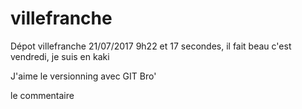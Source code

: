 # villefranche
Dépot villefranche 21/07/2017 9h22 et 17 secondes, il fait beau c'est vendredi, je suis en kaki


J'aime le versionning avec GIT Bro'

le commentaire
